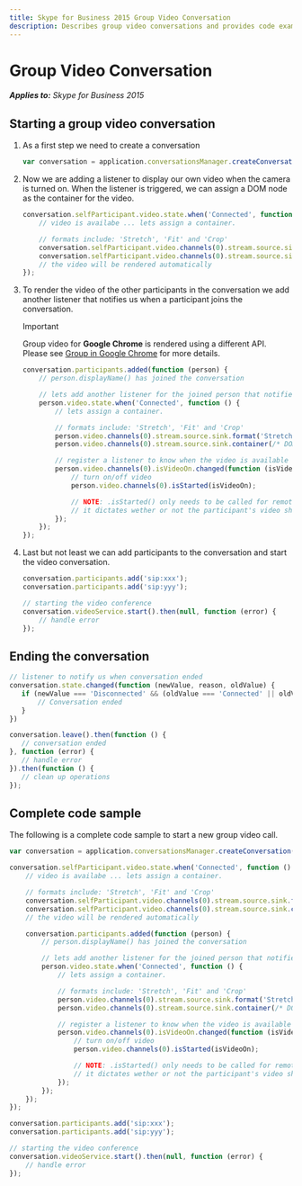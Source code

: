 ```yaml
---
title: Skype for Business 2015 Group Video Conversation
description: Describes group video conversations and provides code examples for use with the Skype for Business 2015 Web SDK.
---
```

# Group Video Conversation


 _**Applies to:** Skype for Business 2015_

## Starting a group video conversation

1. As a first step we need to create a conversation

    ```js
    var conversation = application.conversationsManager.createConversation();
    ```

1. Now we are adding a listener to display our own video when the camera is turned on.
When the listener is triggered, we can assign a DOM node as the container for the video.

    ```js
    conversation.selfParticipant.video.state.when('Connected', function () {
        // video is availabe ... lets assign a container.

        // formats include: 'Stretch', 'Fit' and 'Crop'
        conversation.selfParticipant.video.channels(0).stream.source.sink.format('Stretch');
        conversation.selfParticipant.video.channels(0).stream.source.sink.container(/* DOM node */);
        // the video will be rendered automatically
    });
    ```
1. To render the video of the other participants in the conversation we add another listener that notifies us when
a participant joins the conversation.

   > [!IMPORTANT] 
   > Group video for **Google Chrome** is rendered using a different API.
   > Please see [Group in Google Chrome](PTVideoGroupGoogleChrome.md) for more details.

    ```js
    conversation.participants.added(function (person) {
        // person.displayName() has joined the conversation

        // lets add another listener for the joined person that notifies us when they add video
        person.video.state.when('Connected', function () {
            // lets assign a container.

            // formats include: 'Stretch', 'Fit' and 'Crop'
            person.video.channels(0).stream.source.sink.format('Stretch');
            person.video.channels(0).stream.source.sink.container(/* DOM node */);

            // register a listener to know when the video is available
            person.video.channels(0).isVideoOn.changed(function (isVideoOn) {
                // turn on/off video
                person.video.channels(0).isStarted(isVideoOn);

                // NOTE: .isStarted() only needs to be called for remote participants in group conversations
                // it dictates wether or not the participant's video should be rendered
            });
        });
    });
    ```

1. Last but not least we can add participants to the conversation and start the video conversation.

    ```js
    conversation.participants.add('sip:xxx');
    conversation.participants.add('sip:yyy');

    // starting the video conference
    conversation.videoService.start().then(null, function (error) {
        // handle error
    });
    ```

## Ending the conversation

 ```js
 // listener to notify us when conversation ended
 conversation.state.changed(function (newValue, reason, oldValue) {		
    if (newValue === 'Disconnected' && (oldValue === 'Connected' || oldValue === 'Connecting')) {		
        // Conversation ended		
    }		
})

conversation.leave().then(function () {
    // conversation ended
}, function (error) {
    // handle error
}).then(function () {
    // clean up operations
});
```

## Complete code sample

The following is a complete code sample to start a new group video call.

```js
var conversation = application.conversationsManager.createConversation();

conversation.selfParticipant.video.state.when('Connected', function () {
    // video is availabe ... lets assign a container.

    // formats include: 'Stretch', 'Fit' and 'Crop'
    conversation.selfParticipant.video.channels(0).stream.source.sink.format('Stretch'); 
    conversation.selfParticipant.video.channels(0).stream.source.sink.container(/* DOM node */);
    // the video will be rendered automatically

    conversation.participants.added(function (person) {
        // person.displayName() has joined the conversation

        // lets add another listener for the joined person that notifies us when they add video
        person.video.state.when('Connected', function () {
            // lets assign a container.

            // formats include: 'Stretch', 'Fit' and 'Crop'
            person.video.channels(0).stream.source.sink.format('Stretch');
            person.video.channels(0).stream.source.sink.container(/* DOM node */);

            // register a listener to know when the video is available
            person.video.channels(0).isVideoOn.changed(function (isVideoOn) {
                // turn on/off video
                person.video.channels(0).isStarted(isVideoOn);

                // NOTE: .isStarted() only needs to be called for remote participants in group conversations
                // it dictates wether or not the participant's video should be rendered
            });
        });
    });
});

conversation.participants.add('sip:xxx');
conversation.participants.add('sip:yyy');

// starting the video conference
conversation.videoService.start().then(null, function (error) {
    // handle error
});
```